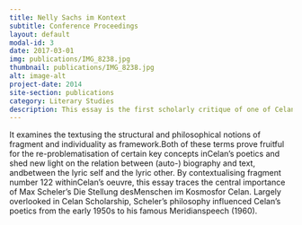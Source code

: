 ```yaml
---
title: Nelly Sachs im Kontext
subtitle: Conference Proceedings
layout: default
modal-id: 3
date: 2017-03-01
img: publications/IMG_8238.jpg
thumbnail: publications/IMG_8238.jpg
alt: image-alt
project-date: 2014
site-section: publications
category: Literary Studies
description: This essay is the first scholarly critique of one of Celan’s posthumously published ‘fictional’prose texts (fragment number 122 from Mikrolithen sind’s, Steinchen).
---
```


It examines the textusing the structural and philosophical notions of fragment and individuality as framework.Both of these terms prove fruitful for the re-problematisation of certain key concepts inCelan’s poetics and shed new light on the relation between (auto-) biography and text, andbetween the lyric self and the lyric other. By contextualising fragment number 122 withinCelan’s oeuvre, this essay traces the central importance of Max Scheler’s Die Stellung desMenschen im Kosmosfor Celan. Largely overlooked in Celan Scholarship, Scheler’s philosophy influenced Celan’s poetics from the early 1950s to his famous Meridianspeech (1960).

